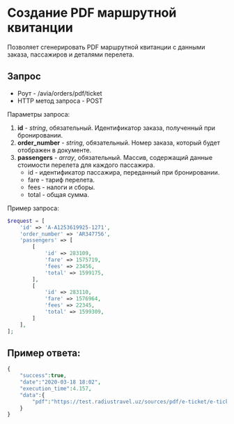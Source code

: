 Создание PDF маршрутной квитанции
==================================

Позволяет сгенерировать PDF маршрутной квитанции c данными заказа, пассажиров и деталями перелета.

Запрос
------

* Роут - /avia/orders/pdf/ticket
* HTTP метод запроса - POST

Параметры запроса:

1. **id** - *string*, обязательный. Идентификатор заказа, полученный при бронировании.
2. **order_number** - *string*, обязательный. Номер заказа, который будет отображен в документе.
3. **passengers** - *array*, обязательный. Массив, содержащий данные стоимости перелета для каждого пассажира.
    * id - идентификатор пассажира, переданный при бронировании.
    * fare - тариф перелета.
    * fees - налоги и сборы.
    * total - общая сумма.

Пример запроса:

```php
$request = [
    'id' => 'A-A1253619925-1271',
    'order_number' => 'AR347756',
    'passengers' => [
        [
            'id' => 283109,
            'fare' => 1575719,
            'fees' => 23456,
            'total' => 1599175,
        ],
        [
            'id' => 283110,
            'fare' => 1576964,
            'fees' => 22345,
            'total' => 1599309,
        ]
    ],
];
```

Пример ответа:
--------------

```php
{
    "success":true,
    "date":"2020-03-18 18:02",
    "execution_time":4.157,
    "data":{
        "pdf":"https://test.radiustravel.uz/sources/pdf/e-ticket/e-ticket-318032026e0f0.pdf" // ссылка на сгенерированный документ
    }
}
```
